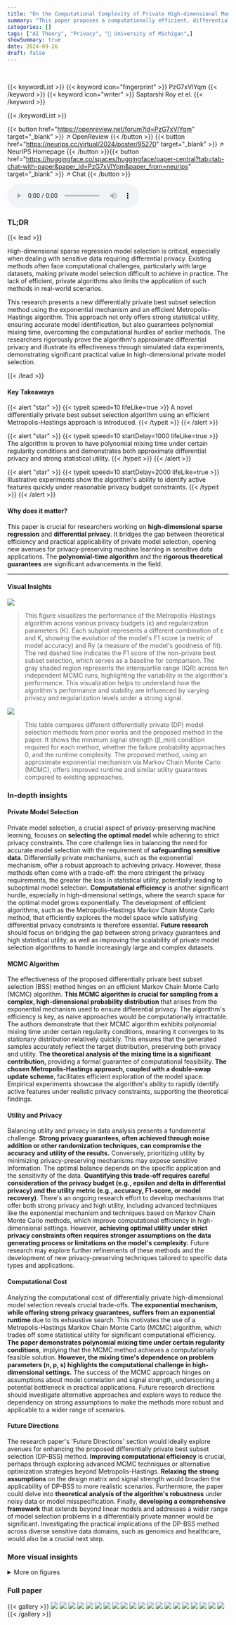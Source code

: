 ```yaml
---
title: "On the Computational Complexity of Private High-dimensional Model Selection"
summary: "This paper proposes a computationally efficient, differentially private best subset selection method for high-dimensional sparse linear regression, achieving both strong statistical utility and provab..."
categories: []
tags: ["AI Theory", "Privacy", "🏢 University of Michigan",]
showSummary: true
date: 2024-09-26
draft: false
---
```


<br>

{{< keywordList >}}
{{< keyword icon="fingerprint" >}} PzG7xVlYqm {{< /keyword >}}
{{< keyword icon="writer" >}} Saptarshi Roy et el. {{< /keyword >}}
 
{{< /keywordList >}}

{{< button href="https://openreview.net/forum?id=PzG7xVlYqm" target="_blank" >}}
↗ OpenReview
{{< /button >}}
{{< button href="https://neurips.cc/virtual/2024/poster/95270" target="_blank" >}}
↗ NeurIPS Homepage
{{< /button >}}{{< button href="https://huggingface.co/spaces/huggingface/paper-central?tab=tab-chat-with-paper&paper_id=PzG7xVlYqm&paper_from=neurips" target="_blank" >}}
↗ Chat
{{< /button >}}



<audio controls>
    <source src="https://ai-paper-reviewer.com/PzG7xVlYqm/podcast.wav" type="audio/wav">
    Your browser does not support the audio element.
</audio>


### TL;DR


{{< lead >}}

High-dimensional sparse regression model selection is critical, especially when dealing with sensitive data requiring differential privacy.  Existing methods often face computational challenges, particularly with large datasets,  making private model selection difficult to achieve in practice.  The lack of efficient, private algorithms also limits the application of such methods in real-world scenarios. 

This research presents a new differentially private best subset selection method using the exponential mechanism and an efficient Metropolis-Hastings algorithm.  This approach not only offers strong statistical utility, ensuring accurate model identification, but also guarantees polynomial mixing time, overcoming the computational hurdles of earlier methods. The researchers rigorously prove the algorithm's approximate differential privacy and illustrate its effectiveness through simulated data experiments, demonstrating significant practical value in high-dimensional private model selection.

{{< /lead >}}


#### Key Takeaways

{{< alert "star" >}}
{{< typeit speed=10 lifeLike=true >}} A novel differentially private best subset selection algorithm using an efficient Metropolis-Hastings approach is introduced. {{< /typeit >}}
{{< /alert >}}

{{< alert "star" >}}
{{< typeit speed=10 startDelay=1000 lifeLike=true >}} The algorithm is proven to have polynomial mixing time under certain regularity conditions and demonstrates both approximate differential privacy and strong statistical utility. {{< /typeit >}}
{{< /alert >}}

{{< alert "star" >}}
{{< typeit speed=10 startDelay=2000 lifeLike=true >}} Illustrative experiments show the algorithm's ability to identify active features quickly under reasonable privacy budget constraints. {{< /typeit >}}
{{< /alert >}}

#### Why does it matter?
This paper is crucial for researchers working on **high-dimensional sparse regression** and **differential privacy**. It bridges the gap between theoretical efficiency and practical applicability of private model selection, opening new avenues for privacy-preserving machine learning in sensitive data applications.  The **polynomial-time algorithm** and the **rigorous theoretical guarantees** are significant advancements in the field.

------
#### Visual Insights



![](https://ai-paper-reviewer.com/PzG7xVlYqm/figures_23_1.jpg)

> This figure visualizes the performance of the Metropolis-Hastings algorithm across various privacy budgets (ε) and regularization parameters (K).  Each subplot represents a different combination of ε and K, showing the evolution of the model's F1 score (a metric of model accuracy) and Ry (a measure of the model's goodness of fit). The red dashed line indicates the F1 score of the non-private best subset selection, which serves as a baseline for comparison. The gray shaded region represents the interquartile range (IQR) across ten independent MCMC runs, highlighting the variability in the algorithm's performance. This visualization helps to understand how the algorithm's performance and stability are influenced by varying privacy and regularization levels under a strong signal.





![](https://ai-paper-reviewer.com/PzG7xVlYqm/tables_2_1.jpg)

> This table compares different differentially private (DP) model selection methods from prior works and the proposed method in the paper.  It shows the minimum signal strength (β_min) condition required for each method, whether the failure probability approaches 0, and the runtime complexity.  The proposed method, using an approximate exponential mechanism via Markov Chain Monte Carlo (MCMC), offers improved runtime and similar utility guarantees compared to existing approaches.





### In-depth insights


#### Private Model Selection
Private model selection, a crucial aspect of privacy-preserving machine learning, focuses on **selecting the optimal model** while adhering to strict privacy constraints.  The core challenge lies in balancing the need for accurate model selection with the requirement of **safeguarding sensitive data**.  Differentially private mechanisms, such as the exponential mechanism, offer a robust approach to achieving privacy.  However, these methods often come with a trade-off: the more stringent the privacy requirements, the greater the loss in statistical utility, potentially leading to suboptimal model selection.  **Computational efficiency** is another significant hurdle, especially in high-dimensional settings, where the search space for the optimal model grows exponentially. The development of efficient algorithms, such as the Metropolis-Hastings Markov Chain Monte Carlo method, that efficiently explores the model space while satisfying differential privacy constraints is therefore essential.  **Future research** should focus on bridging the gap between strong privacy guarantees and high statistical utility, as well as improving the scalability of private model selection algorithms to handle increasingly large and complex datasets.

#### MCMC Algorithm
The effectiveness of the proposed differentially private best subset selection (BSS) method hinges on an efficient Markov Chain Monte Carlo (MCMC) algorithm.  **This MCMC algorithm is crucial for sampling from a complex, high-dimensional probability distribution** that arises from the exponential mechanism used to ensure differential privacy. The algorithm's efficiency is key, as naive approaches would be computationally intractable. The authors demonstrate that their MCMC algorithm exhibits polynomial mixing time under certain regularity conditions, meaning it converges to its stationary distribution relatively quickly. This ensures that the generated samples accurately reflect the target distribution, preserving both privacy and utility. **The theoretical analysis of the mixing time is a significant contribution,** providing a formal guarantee of computational feasibility.  **The chosen Metropolis-Hastings approach, coupled with a double-swap update scheme**, facilitates efficient exploration of the model space. Empirical experiments showcase the algorithm's ability to rapidly identify active features under realistic privacy constraints, supporting the theoretical findings.

#### Utility and Privacy
Balancing utility and privacy in data analysis presents a fundamental challenge.  **Strong privacy guarantees, often achieved through noise addition or other randomization techniques, can compromise the accuracy and utility of the results.** Conversely, prioritizing utility by minimizing privacy-preserving mechanisms may expose sensitive information.  The optimal balance depends on the specific application and the sensitivity of the data. **Quantifying this trade-off requires careful consideration of the privacy budget (e.g., epsilon and delta in differential privacy) and the utility metric (e.g., accuracy, F1-score, or model recovery)**.  There's an ongoing research effort to develop mechanisms that offer both strong privacy and high utility, including advanced techniques like the exponential mechanism and techniques based on Markov Chain Monte Carlo methods, which improve computational efficiency in high-dimensional settings. However, **achieving optimal utility under strict privacy constraints often requires stronger assumptions on the data generating process or limitations on the model's complexity.**  Future research may explore further refinements of these methods and the development of new privacy-preserving techniques tailored to specific data types and applications.

#### Computational Cost
Analyzing the computational cost of differentially private high-dimensional model selection reveals crucial trade-offs.  **The exponential mechanism, while offering strong privacy guarantees, suffers from an exponential runtime** due to its exhaustive search.  This motivates the use of a Metropolis-Hastings Markov Chain Monte Carlo (MCMC) algorithm, which trades off some statistical utility for significant computational efficiency. **The paper demonstrates polynomial mixing time under certain regularity conditions**, implying that the MCMC method achieves a computationally feasible solution. **However, the mixing time's dependence on problem parameters (n, p, s) highlights the computational challenge in high-dimensional settings.** The success of the MCMC approach hinges on assumptions about model correlation and signal strength, underscoring a potential bottleneck in practical applications.  Future research directions should investigate alternative approaches and explore ways to reduce the dependency on strong assumptions to make the methods more robust and applicable to a wider range of scenarios.

#### Future Directions
The research paper's 'Future Directions' section would ideally explore avenues for enhancing the proposed differentially private best subset selection (DP-BSS) method.  **Improving computational efficiency** is crucial, perhaps through exploring advanced MCMC techniques or alternative optimization strategies beyond Metropolis-Hastings.  **Relaxing the strong assumptions** on the design matrix and signal strength would broaden the applicability of DP-BSS to more realistic scenarios.  Furthermore, the paper could delve into **theoretical analysis of the algorithm's robustness** under noisy data or model misspecification.  Finally, **developing a comprehensive framework** that extends beyond linear models and addresses a wider range of model selection problems in a differentially private manner would be significant.  Investigating the practical implications of the DP-BSS method across diverse sensitive data domains, such as genomics and healthcare, would also be a crucial next step.


### More visual insights

<details>
<summary>More on figures
</summary>


![](https://ai-paper-reviewer.com/PzG7xVlYqm/figures_24_1.jpg)

> This figure displays the results of the Metropolis-Hastings random walk algorithm under different privacy budgets (ε) and l1 regularization parameters (K). It focuses on the 'strong signal' scenario.  Each subplot shows the evolution of the F1 score and Ry (a measure of model quality) over iterations of the algorithm. Different colors represent different chains, and the red line indicates the F1 score of the non-private BSS estimator. The figure helps to visualize the convergence of the algorithm and its performance under various privacy constraints and regularization levels.


![](https://ai-paper-reviewer.com/PzG7xVlYqm/figures_25_1.jpg)

> This figure shows the results of the Metropolis-Hastings algorithm for different privacy budgets (ε) and l₁ regularization parameters (K).  Each subplot represents a different combination of ε and K, showing how the algorithm's performance varies across different privacy levels and regularization strengths. The algorithm's performance is evaluated by calculating the mean F1-score and tracking Ry which is proportional to the log-likelihood of the model, and this value increases as the chain progresses.  The red horizontal line indicates the Ry value for the non-private BSS model; the gray area denotes the iterations of the Markov chain. The strong signal case has been shown here. The algorithm shows good performance for larger values of ε (lower privacy) and appropriately chosen K.


![](https://ai-paper-reviewer.com/PzG7xVlYqm/figures_26_1.jpg)

> This figure displays the results of the Metropolis-Hastings random walk algorithm under various privacy budgets (ε) and l1 regularization parameters (K).  The strong signal case is shown, where the signal strength is relatively high. Each subplot represents a different combination of ε and K, showing the F1 score (a measure of model accuracy) and Ry (a measure of model fit) over iterations of the algorithm. The red dashed line represents the F1 score of non-private BSS, serving as a baseline for comparison. This figure helps to visualize how the algorithm's performance changes under differing levels of privacy and regularization.


</details>






### Full paper

{{< gallery >}}
<img src="https://ai-paper-reviewer.com/PzG7xVlYqm/1.png" class="grid-w50 md:grid-w33 xl:grid-w25" />
<img src="https://ai-paper-reviewer.com/PzG7xVlYqm/2.png" class="grid-w50 md:grid-w33 xl:grid-w25" />
<img src="https://ai-paper-reviewer.com/PzG7xVlYqm/3.png" class="grid-w50 md:grid-w33 xl:grid-w25" />
<img src="https://ai-paper-reviewer.com/PzG7xVlYqm/4.png" class="grid-w50 md:grid-w33 xl:grid-w25" />
<img src="https://ai-paper-reviewer.com/PzG7xVlYqm/5.png" class="grid-w50 md:grid-w33 xl:grid-w25" />
<img src="https://ai-paper-reviewer.com/PzG7xVlYqm/6.png" class="grid-w50 md:grid-w33 xl:grid-w25" />
<img src="https://ai-paper-reviewer.com/PzG7xVlYqm/7.png" class="grid-w50 md:grid-w33 xl:grid-w25" />
<img src="https://ai-paper-reviewer.com/PzG7xVlYqm/8.png" class="grid-w50 md:grid-w33 xl:grid-w25" />
<img src="https://ai-paper-reviewer.com/PzG7xVlYqm/9.png" class="grid-w50 md:grid-w33 xl:grid-w25" />
<img src="https://ai-paper-reviewer.com/PzG7xVlYqm/10.png" class="grid-w50 md:grid-w33 xl:grid-w25" />
<img src="https://ai-paper-reviewer.com/PzG7xVlYqm/11.png" class="grid-w50 md:grid-w33 xl:grid-w25" />
<img src="https://ai-paper-reviewer.com/PzG7xVlYqm/12.png" class="grid-w50 md:grid-w33 xl:grid-w25" />
<img src="https://ai-paper-reviewer.com/PzG7xVlYqm/13.png" class="grid-w50 md:grid-w33 xl:grid-w25" />
<img src="https://ai-paper-reviewer.com/PzG7xVlYqm/14.png" class="grid-w50 md:grid-w33 xl:grid-w25" />
<img src="https://ai-paper-reviewer.com/PzG7xVlYqm/15.png" class="grid-w50 md:grid-w33 xl:grid-w25" />
<img src="https://ai-paper-reviewer.com/PzG7xVlYqm/16.png" class="grid-w50 md:grid-w33 xl:grid-w25" />
<img src="https://ai-paper-reviewer.com/PzG7xVlYqm/17.png" class="grid-w50 md:grid-w33 xl:grid-w25" />
<img src="https://ai-paper-reviewer.com/PzG7xVlYqm/18.png" class="grid-w50 md:grid-w33 xl:grid-w25" />
<img src="https://ai-paper-reviewer.com/PzG7xVlYqm/19.png" class="grid-w50 md:grid-w33 xl:grid-w25" />
<img src="https://ai-paper-reviewer.com/PzG7xVlYqm/20.png" class="grid-w50 md:grid-w33 xl:grid-w25" />
{{< /gallery >}}
